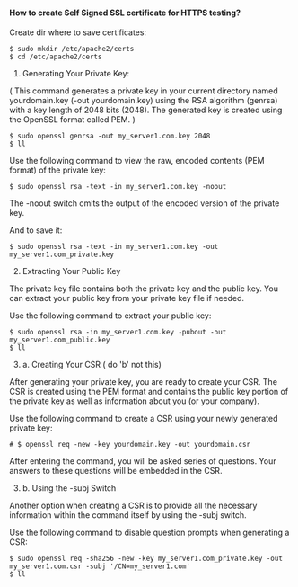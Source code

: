 #### How to create Self Signed SSL certificate for HTTPS testing?

Create dir where to save certificates:

    $ sudo mkdir /etc/apache2/certs
    $ cd /etc/apache2/certs

1. Generating Your Private Key:

( This command generates a private key in your current directory named
yourdomain.key (-out yourdomain.key) using the RSA algorithm (genrsa)
with a key length of 2048 bits (2048). The generated key is created
using the OpenSSL format called PEM. )

    $ sudo openssl genrsa -out my_server1.com.key 2048
    $ ll

Use the following command to view the raw, encoded contents (PEM format)
of the private key:

    $ sudo openssl rsa -text -in my_server1.com.key -noout

The -noout switch omits the output of the encoded version of the private
key.

And to save it:

    $ sudo openssl rsa -text -in my_server1.com.key -out my_server1.com_private.key

2. Extracting Your Public Key

The private key file contains both the private key and the public key.
You can extract your public key from your private key file if needed.

Use the following command to extract your public key:

    $ sudo openssl rsa -in my_server1.com.key -pubout -out my_server1.com_public.key
    $ ll

3. a. Creating Your CSR ( do 'b' not this)

After generating your private key, you are ready to create your CSR. The CSR is created using the PEM format and contains the public key portion of the private key as well as information about you (or your company).

Use the following command to create a CSR using your newly generated private key:

    # $ openssl req -new -key yourdomain.key -out yourdomain.csr        

After entering the command, you will be asked series of questions. 
Your answers to these questions will be embedded in the CSR.


3. b. Using the -subj Switch

Another option when creating a CSR is to provide all the necessary
information within the command itself by using the -subj switch.

Use the following command to disable question prompts when generating a CSR:

    $ sudo openssl req -sha256 -new -key my_server1.com_private.key -out my_server1.com.csr -subj '/CN=my_server1.com'
    $ ll



